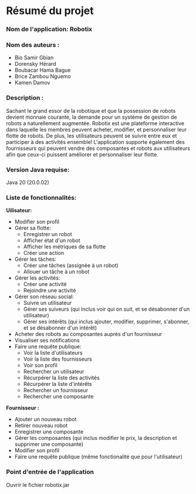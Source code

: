 # Résumé du projet
<h3><b>Nom de l'application: Robotix</b></h3> 
<h3><b>Nom des auteurs :</b></h3>
<ul>
  <li>
    Bio Samir Gbian
  </li>
  <li>
     Dorensky Hérard
  </li>
  <li>
    Boubacar Hama Bague
  </li>
  <li> 
    Brice Zambou Nguemo
  </li>
  <li>
     Kamen Damov
  </li>
</ul>
<h3><b>Description : </b></h3>
<p>Sachant le grand essor de la robotique et que la possession de robots devient monnaie courante, la demande pour un système de gestion de robots a naturellement augmentée. Robotix est une plateforme interactive dans laquelle les membres peuvent acheter, modifier, et personnaliser leur flotte de robots. De plus, les utilisateurs peuvent se suivre entre eux et participer à des activités ensemble! L'application supporte également des fournisseurs qui peuvent vendre des composantes et robots aux utilisateurs afin que ceux-ci puissent améliorer et personnaliser leur flotte.</p>
<h3><b>Version Java requise:</b></h3> 
<p>Java 20 (20.0.02)</p>
<h3><b>Liste de fonctionnalités:</b></h3>
<b>Uilisateur:</b>
<ul>
  <li>
     Modifier son profil
  </li>
 <li>
     Gérer sa flotte: 
   <ul>
     <li>
        Enregistrer un robot
     </li>
     <li>
        Afficher état d'un robot
     </li>
      <li>
         Afficher les métriques de sa flotte
      </li>
      <li>
          Créer une action
      </li>
   </ul>
 </li>
  <li>
     Gérer les tâches:
    <ul>
      <li>
         Créer une tâches (assignée à un robot)
      </li>
      <li>
         Allouer un tâche à un robot
      </li>
    </ul>
  </li>
  <li>
     Gérer les activités:
    <ul>
      <li>
         Créer une activité 
      </li>
      <li>
         Rejoindre une activité
      </li>
    </ul>
  </li>
  <li>
    Gérer son réseau social:
    <ul>
      <li>
         Suivre un utilisateur
      </li>
      <li>
         Gérer ses suiveurs (qui inclus voir qui on suit, et se désabonner d'un utilisateur)
      </li>
      <li>
         Gérer ses intérêts (qui inclus ajouter, modifier, supprimer, s'abonner, et se désabonner d'un intérêt)
      </li>
    </ul>
  </li>
  <li>
     Acheter des robots au composantes auprès d'un fournisseur
  </li>
  <li>
     Visualiser ses notifications
  </li>
  <li> 
     Faire une requête publique:
    <ul>
      <li>
         Voir la liste d'utilisateurs
      </li>
      <li>
         Voir la liste des fournisseurs
      </li>
      <li>
        Voir son profil 
      </li>
      <li>
        Rechercher un utilisateur
      </li>
      <li>
        Récurpérer la liste des activités
      </li>
      <li>
        Récurpérer la liste d'intérêts
      </li>
      <li>
        Rechercher un fournisseur
      </li>
      <li>
        Rechercher une composante
      </li>
    </ul>  
  </li>    
</ul>
<b>Fournisseur :</b>
<ul>
  <li>
    Ajouter un nouveau robot 
  </li>
  <li>
    Retirer nouveau robot 
  </li>
  <li>
    Enregistrer une composante
  </li>
  <li>
    Gérer les composantes (qui inclus modifier le prix, la description et supprimer une composante)
  </li>
  <li>
    Modifier son profil
  </li>
  <li>
    Faire une requête publique (même fonctionalité que pour l'utilisateur)
  </li>
</ul>

<h3><b>Point d'entrée de l'application</b></h3>
<p>
  Ouvrir le fichier robotix.jar
</p>
